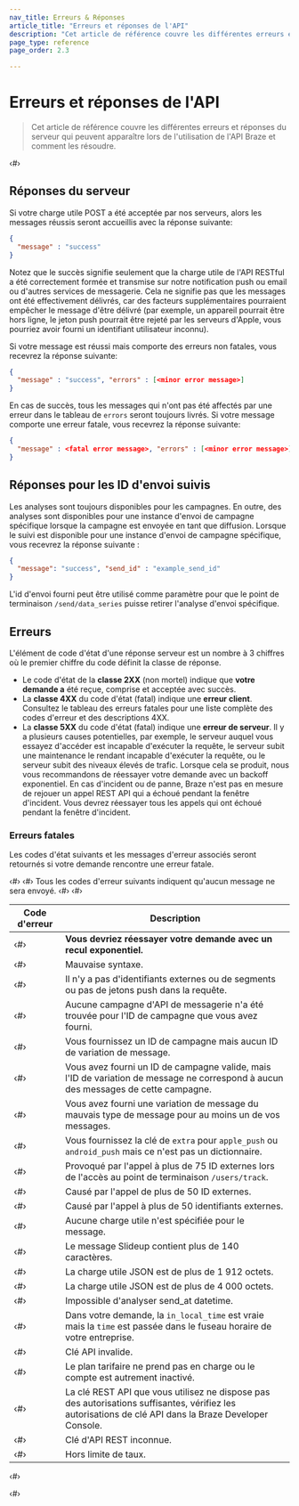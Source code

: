 ```yaml
---
nav_title: Erreurs & Réponses
article_title: "Erreurs et réponses de l'API"
description: "Cet article de référence couvre les différentes erreurs et réponses du serveur qui peuvent apparaître lors de l'utilisation de l'API Braze et comment les résoudre." 
page_type: reference
page_order: 2.3

---
```

# Erreurs et réponses de l'API

> Cet article de référence couvre les différentes erreurs et réponses du serveur qui peuvent apparaître lors de l'utilisation de l'API Braze et comment les résoudre. 

‹#›

## Réponses du serveur

Si votre charge utile POST a été acceptée par nos serveurs, alors les messages réussis seront accueillis avec la réponse suivante:

```json
{
  "message" : "success"
}
```

Notez que le succès signifie seulement que la charge utile de l'API RESTful a été correctement formée et transmise sur notre notification push ou email ou d'autres services de messagerie. Cela ne signifie pas que les messages ont été effectivement délivrés, car des facteurs supplémentaires pourraient empêcher le message d'être délivré (par exemple, un appareil pourrait être hors ligne, le jeton push pourrait être rejeté par les serveurs d'Apple, vous pourriez avoir fourni un identifiant utilisateur inconnu).

Si votre message est réussi mais comporte des erreurs non fatales, vous recevrez la réponse suivante:

```json
{
  "message" : "success", "errors" : [<minor error message>]
}
```

En cas de succès, tous les messages qui n'ont pas été affectés par une erreur dans le tableau de `errors` seront toujours livrés. Si votre message comporte une erreur fatale, vous recevrez la réponse suivante:

```json
{
  "message" : <fatal error message>, "errors" : [<minor error message>]
}
```

## Réponses pour les ID d'envoi suivis

Les analyses sont toujours disponibles pour les campagnes. En outre, des analyses sont disponibles pour une instance d'envoi de campagne spécifique lorsque la campagne est envoyée en tant que diffusion. Lorsque le suivi est disponible pour une instance d'envoi de campagne spécifique, vous recevrez la réponse suivante :

```json
{
  "message": "success", "send_id" : "example_send_id"
}
```

L'id d'envoi fourni peut être utilisé comme paramètre pour que le point de terminaison `/send/data_series` puisse retirer l'analyse d'envoi spécifique.

## Erreurs

L'élément de code d'état d'une réponse serveur est un nombre à 3 chiffres où le premier chiffre du code définit la classe de réponse.

- Le code d'état de la **classe 2XX** (non mortel) indique que **votre demande a** été reçue, comprise et acceptée avec succès.
- La **classe 4XX** du code d'état (fatal) indique une **erreur client**. Consultez le tableau des erreurs fatales pour une liste complète des codes d'erreur et des descriptions 4XX.
- La **classe 5XX** du code d'état (fatal) indique une **erreur de serveur**. Il y a plusieurs causes potentielles, par exemple, le serveur auquel vous essayez d'accéder est incapable d'exécuter la requête, le serveur subit une maintenance le rendant incapable d'exécuter la requête, ou le serveur subit des niveaux élevés de trafic. Lorsque cela se produit, nous vous recommandons de réessayer votre demande avec un backoff exponentiel. En cas d'incident ou de panne, Braze n'est pas en mesure de rejouer un appel REST API qui a échoué pendant la fenêtre d'incident. Vous devrez réessayer tous les appels qui ont échoué pendant la fenêtre d'incident.

### Erreurs fatales

Les codes d'état suivants et les messages d'erreur associés seront retournés si votre demande rencontre une erreur fatale.

‹#›
‹#›
Tous les codes d'erreur suivants indiquent qu'aucun message ne sera envoyé.
‹#›
‹#›

| Code d'erreur | Description |
|---|---|
| ‹#› | **Vous devriez réessayer votre demande avec un recul exponentiel.**|
| ‹#› | Mauvaise syntaxe.|
| ‹#› | Il n'y a pas d'identifiants externes ou de segments ou pas de jetons push dans la requête.|
| ‹#› | Aucune campagne d'API de messagerie n'a été trouvée pour l'ID de campagne que vous avez fourni.|
| ‹#› | Vous fournissez un ID de campagne mais aucun ID de variation de message.|
| ‹#› | Vous avez fourni un ID de campagne valide, mais l'ID de variation de message ne correspond à aucun des messages de cette campagne.|
| ‹#› | Vous avez fourni une variation de message du mauvais type de message pour au moins un de vos messages.|
| ‹#› | Vous fournissez la clé de `extra` pour `apple_push` ou `android_push` mais ce n'est pas un dictionnaire.|
| ‹#› | Provoqué par l'appel à plus de 75 ID externes lors de l'accès au point de terminaison `/users/track`.|
| ‹#› | Causé par l'appel de plus de 50 ID externes.|
| ‹#› | Causé par l'appel à plus de 50 identifiants externes.|
| ‹#› | Aucune charge utile n'est spécifiée pour le message.|
| ‹#› | Le message Slideup contient plus de 140 caractères.|
| ‹#› | La charge utile JSON est de plus de 1 912 octets.|
| ‹#› | La charge utile JSON est de plus de 4 000 octets.|
| ‹#› | Impossible d'analyser send_at datetime.|
| ‹#› | Dans votre demande, la `in_local_time` est vraie mais la `time` est passée dans le fuseau horaire de votre entreprise.|
| ‹#› | Clé API invalide.|
| ‹#› | Le plan tarifaire ne prend pas en charge ou le compte est autrement inactivé.|
| ‹#› | La clé REST API que vous utilisez ne dispose pas des autorisations suffisantes, vérifiez les autorisations de clé API dans la Braze Developer Console.|
| ‹#› | Clé d'API REST inconnue.|
| ‹#› | Hors limite de taux.|
‹#›

‹#›
